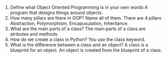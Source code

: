 1. Define what Object Oriented Programming is in your own words
A program that designs things around objects.
2. How many pillars are there in OOP? Name all of them.
There are 4 pillars Abstraction, Polymorphism, Encapusulation, Inheritance.
3. What are the main parts of a class?
The main parts of a class are atributes and methods.
4. How do we create a class in Python?
You use the class keyword.
5. What is the difference between a class and an object?
A class is a blueprint for an object. An object is created from the blueprint of a class.